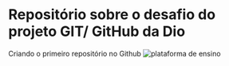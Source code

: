 # Repositório sobre o desafio do projeto GIT/ GitHub da Dio
Criando o primeiro repositório no Github
![plataforma de ensino](https://hermes.digitalinnovation.one/public/components/pages/home/header/banner-home.png)
